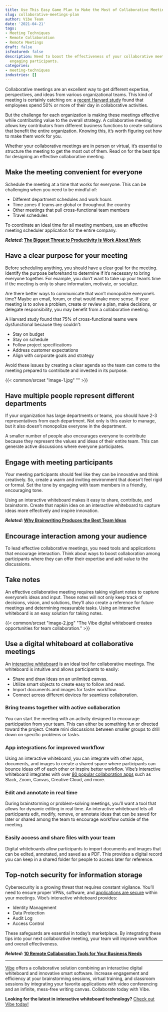 ```yaml
---
title: Use This Easy Game Plan to Make the Most of Collaborative Meetings
slug: collaborative-meetings-plan
author: Vibe Team
date: '2021-04-21'
tags:
- Meeting Techniques
- Remote Collaboration
- Remote Meetings
draft: false
isfeatured: false
description: Need to boost the effectiveness of your collaborative meetings? Vibe offers efficient and essential tips for
  engaging participants.
categories:
- meeting-techniques
industries: []
---
```


Collaborative meetings are an excellent way to get different expertise, perspectives, and ideas from various organizational teams. This kind of meeting is certainly catching on: a [recent Harvard study](https://hbr.org/2016/01/collaborative-overload) found that employees spend 50% or more of their day in collaborative activities.

But the challenge for each organization is making these meetings effective while contributing value to the overall strategy. A collaborative meeting allows key contributors from different business functions to create solutions that benefit the entire organization. Knowing this, it’s worth figuring out how to make them work for you.

Whether your collaborative meetings are in person or virtual, it’s essential to structure the meeting to get the most out of them. Read on for the best tips for designing an effective collaborative meeting.

## Make the meeting convenient for everyone

Schedule the meeting at a time that works for everyone. This can be challenging when you need to be mindful of:

- Different department schedules and work hours
- Time zones if teams are global or throughout the country
- Other meetings that pull cross-functional team members
- Travel schedules

To coordinate an ideal time for all meeting members, use an effective meeting scheduler application for the entire company.

***Related:* [The Biggest Threat to Productivity is Work About Work](https://vibe.us/blog/the-biggest-threat-to-productivity-is-work-about-work-heres-how-to-fix-it/)**

## Have a clear purpose for your meeting

Before scheduling anything, you should have a clear goal for the meeting. Identify the purpose beforehand to determine if it’s necessary to bring everyone together. For example, you don’t want to take up your team’s time if the meeting is only to share information, motivate, or socialize.

Are there better ways to communicate that won’t monopolize everyone’s time? Maybe an email, forum, or chat would make more sense. If your meeting is to solve a problem, create or review a plan, make decisions, or delegate responsibility, you may benefit from a collaborative meeting.

A Harvard study found that 75% of cross-functional teams were dysfunctional because they couldn’t:

- Stay on budget
- Stay on schedule
- Follow project specifications
- Address customer expectations
- Align with corporate goals and strategy

Avoid these issues by creating a clear agenda so the team can come to the meeting prepared to contribute and invested in its purpose.

{{< common/srcset "image-1.jpg" "" >}}

## Have multiple people represent different departments

If your organization has large departments or teams, you should have 2-3 representatives from each department. Not only is this easier to manage, but it also doesn’t monopolize everyone in the department.

A smaller number of people also encourages everyone to contribute because they represent the values and ideas of their entire team. This can generate active discussions where everyone participates.

## Engage with meeting participants

Your meeting participants should feel like they can be innovative and think creatively. So, create a warm and inviting environment that doesn’t feel rigid or formal. Set the tone by engaging with team members in a friendly, encouraging tone.

Using an interactive whiteboard makes it easy to share, contribute, and brainstorm. Create that napkin idea on an interactive whiteboard to capture ideas more effectively and inspire innovation.

***Related:* [Why Brainwriting Produces the Best Team Ideas](https://vibe.us/blog/why-brainwriting-produces-the-best-team-ideas/)**

## Encourage interaction among your audience

To lead effective collaborative meetings, you need tools and applications that encourage interaction. Think about ways to boost collaboration among participants where they can offer their expertise and add value to the discussions.

## Take notes

An effective collaborative meeting requires taking vigilant notes to capture everyone’s ideas and input. These notes will not only keep track of decisions, vision, and solutions, they’ll also create a reference for future meetings and determining measurable tasks. Using an interactive whiteboard is an easy solution for taking notes.

{{< common/srcset "image-2.jpg" "The Vibe digital whiteboard creates opportunities for team collaboration." >}}

## Use a digital whiteboard at collaborative meetings

An [interactive whiteboard](https://vibe.us/software/) is an ideal tool for collaborative meetings. The whiteboard is intuitive and allows participants to easily:

- Share and draw ideas on an unlimited canvas.
- Utilize smart objects to create easy to follow and read.
- Import documents and images for faster workflow.
- Connect across different devices for seamless collaboration.

### Bring teams together with active collaboration

You can start the meeting with an activity designed to encourage participation from your team. This can either be something fun or directed toward the project. Create mini discussions between smaller groups to drill down on specific problems or tasks.

### App integrations for improved workflow

Using an interactive whiteboard, you can integrate with other apps, documents, and images to create a shared space where participants can bounce ideas off of each other or inspire better workflow. Vibe’s interactive whiteboard integrates with over [80 popular collaboration apps](https://vibe.us/android-app-store/) such as Slack, Zoom, Canvas, Creative Cloud, and more.

### Edit and annotate in real time

During brainstorming or problem-solving meetings, you’ll want a tool that allows for dynamic editing in real time. An interactive whiteboard lets all participants edit, modify, remove, or annotate ideas that can be saved for later or shared among the team to encourage workflow outside of the meeting.

### Easily access and share files with your team

Digital whiteboards allow participants to import documents and images that can be edited, annotated, and saved as a PDF. This provides a digital record you can keep in a shared folder for people to access later for reference.

## Top-notch security for information storage

Cybersecurity is a growing threat that requires constant vigilance. You’ll need to ensure proper VPNs, software, and [applications are secure](https://vibe.us/security/) within your meetings. Vibe’s interactive whiteboard provides:

- Identity Management
- Data Protection
- Audit Log
- Access Control

These safeguards are essential in today’s marketplace. By integrating these tips into your next collaborative meeting, your team will improve workflow and overall effectiveness.

***Related:* [10 Remote Collaboration Tools for Your Business Needs](https://vibe.us/blog/remote-collaboration-tools-for-your-business-needs/)**



---

[Vibe](https://vibe.us/) offers a collaborative solution combining an interactive digital whiteboard and innovative smart software. Increase engagement and efficiency at your brainstorming sessions, virtual training, and classroom sessions by integrating your favorite applications with video conferencing and an infinite, mess-free writing canvas. Collaborate today with Vibe.

**Looking for the latest in interactive whiteboard technology?** [Check out Vibe today!](https://vibe.us/order/)
